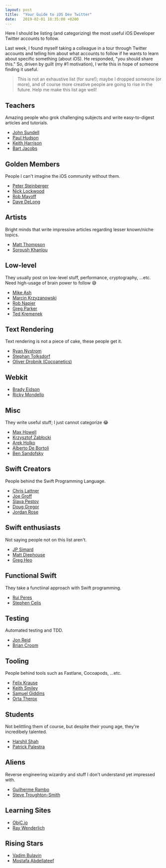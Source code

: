 ```yaml
---
layout: post
title:  "Your Guide to iOS Dev Twitter"
date:   2019-02-01 18:35:00 +0200
---
```


Here I should be listing (and categorizing) the most useful iOS Developer Twitter accounts to follow.

Last week, I found myself taking a colleague in a tour through Twitter accounts and telling him about what accounts to follow if he wants to learn about specific something (about iOS). He responded, "you should share this." So, driven by guilt (my \#1 motivation), I write this in hope of someone finding it useful.

>This is not an exhaustive list (for sure!); maybe I dropped someone (or more), and of course more creative people are going to rise in the future. Help me make this list age well!

## Teachers
Amazing people who grok challenging subjects and write easy-to-digest articles and tutorials.

- [John Sundell](https://twitter.com/johnsundell)
- [Paul Hudson](https://twitter.com/twostraws)
- [Keith Harrison](https://twitter.com/kharrison)
- [Bart Jacobs](https://twitter.com/_bartjacobs)

## Golden Members
People I can't imagine the iOS community without them.
- [Peter Steinberger](https://twitter.com/steipete)
- [Nick Lockwood](https://twitter.com/nicklockwood)
- [Rob Mayoff](https://twitter.com/rmayoff)
- [Dave DeLong](https://twitter.com/davedelong)

## Artists
Bright minds that write impressive articles regarding lesser known/niche topics.

- [Matt Thompson](https://twitter.com/mattt)
- [Soroush Khanlou](https://twitter.com/khanlou)

## Low-level
They usually post on low-level stuff, performance, cryptography, ...etc. Need high-usage of brain power to follow 😅

- [Mike Ash](https://twitter.com/mikeash)
- [Marcin Krzyzanowski](https://twitter.com/krzyzanowskim)
- [Rob Napier](https://twitter.com/cocoaphony)
- [Greg Parker](https://twitter.com/gparker)
- [Ted Kremenek](https://twitter.com/tkremenek)

## Text Rendering
Text rendering is not a piece of cake, these people get it.
- [Ryan Nystrom](https://twitter.com/_ryannystrom)
- [Stephan Tolksdorf](https://twitter.com/s_tolksdorf)
- [Oliver Drobnik (Cocoanetics)](https://twitter.com/Cocoanetics)

## Webkit
- [Brady Eidson](https://twitter.com/bradeeoh)
- [Ricky Mondello](https://twitter.com/rmondello)

## Misc
They write useful stuff; I just cannot categorize 😂
- [Max Howell](https://twitter.com/mxcl)
- [Krzysztof Zabłocki](https://twitter.com/merowing_)
- [Arek Holko](https://twitter.com/arekholko)
- [Alberto De Bortoli](https://twitter.com/albertodebo)
- [Ben Sandofsky](https://twitter.com/sandofsky)

## Swift Creators
People behind the Swift Programming Language.

- [Chris Lattner](https://twitter.com/clattner_llvm)
- [Joe Groff](https://twitter.com/jckarter)
- [Slava Pestov](https://twitter.com/slava_pestov)
- [Doug Gregor](https://twitter.com/dgregor79)
- [Jordan Rose](https://twitter.com/UINT_MIN)

## Swift enthusiasts
Not saying people not on this list aren't.

- [JP Simard](https://twitter.com/simjp)
- [Matt Diephouse](https://twitter.com/mdiep)
- [Greg Heo](https://twitter.com/gregheo)

## Functional Swift
They take a functiinal approach with Swift programming.
- [Rui Peres](https://twitter.com/peres)
- [Stephen Celis](https://twitter.com/stephencelis)


## Testing
Automated testing and TDD.
- [Jon Reid](https://twitter.com/qcoding)
- [Brian Croom](https://twitter.com/aikoniv)

## Tooling
People behind tools such as Fastlane, Cocoapods, ...etc.
- [Felix Krause](https://twitter.com/KrauseFx)
- [Keith Smiley](https://twitter.com/SmileyKeith)
- [Samuel Giddins](https://twitter.com/segiddins)
- [Orta Therox](https://twitter.com/orta)

## Students
Not belittling them of course, but despite their young age, they're incredibely talented.

- [Harshil Shah](https://twitter.com/HarshilShah1910)
- [Patrick Palestra](https://twitter.com/BalestraPatrick)

## Aliens
Reverse engineering wizardry and stuff I don't understand yet impressed with.

- [Guilherme Rambo](https://twitter.com/_inside)
- [Steve Troughton-Smith](https://twitter.com/stroughtonsmith)

## Learning Sites
- [ObjC.io](https://twitter.com/objcio)
- [Ray Wenderlich](https://twitter.com/rwenderlich)

## Rising Stars
- [Vadim Bulavin](https://twitter.com/V8tr)
- [Mostafa Abdellateef](https://twitter.com/mmabdellateef)